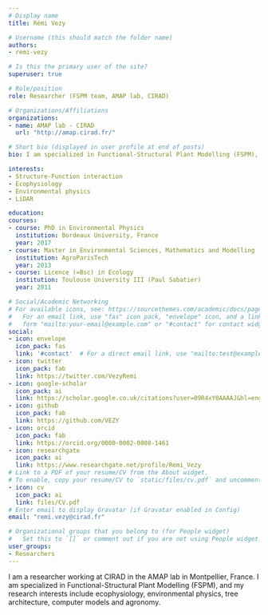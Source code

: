 ```yaml
---
# Display name
title: Rémi Vezy

# Username (this should match the folder name)
authors:
- remi-vezy

# Is this the primary user of the site?
superuser: true

# Role/position
role: Researcher (FSPM team, AMAP lab, CIRAD)

# Organizations/Affiliations
organizations:
- name: AMAP lab - CIRAD
  url: "http://amap.cirad.fr/"

# Short bio (displayed in user profile at end of posts)
bio: I am specialized in Functional-Structural Plant Modelling (FSPM), and my research interests include ecophysiology, environmental physics, tree architecture, computer models and agronomy.

interests:
- Structure-Function interaction
- Ecophysiology
- Environmental physics
- LiDAR

education:
courses:
- course: PhD in Environmental Physics
  institution: Bordeaux University, France
  year: 2017
- course: Master in Environmental Sciences, Mathematics and Modelling
  institution: AgroParisTech
  year: 2013
- course: Licence (=Bsc) in Ecology
  institution: Toulouse University III (Paul Sabatier)
  year: 2011

# Social/Academic Networking
# For available icons, see: https://sourcethemes.com/academic/docs/page-builder/#icons
#   For an email link, use "fas" icon pack, "envelope" icon, and a link in the
#   form "mailto:your-email@example.com" or "#contact" for contact widget.
social:
- icon: envelope
  icon_pack: fas
  link: '#contact'  # For a direct email link, use "mailto:test@example.org".
- icon: twitter
  icon_pack: fab
  link: https://twitter.com/VezyRemi
- icon: google-scholar
  icon_pack: ai
  link: https://scholar.google.co.uk/citations?user=09R4xY0AAAAJ&hl=eng
- icon: github
  icon_pack: fab
  link: https://github.com/VEZY
- icon: orcid
  icon_pack: fab
  link: https://orcid.org/0000-0002-0808-1461
- icon: researchgate
  icon_pack: ai
  link: https://www.researchgate.net/profile/Remi_Vezy
# Link to a PDF of your resume/CV from the About widget.
# To enable, copy your resume/CV to `static/files/cv.pdf` and uncomment the lines below.
- icon: cv
  icon_pack: ai
  link: files/CV.pdf
# Enter email to display Gravatar (if Gravatar enabled in Config)
email: "remi.vezy@cirad.fr"

# Organizational groups that you belong to (for People widget)
#   Set this to `[]` or comment out if you are not using People widget.
user_groups:
- Researchers
---
```

  
I am a researcher working at CIRAD in the AMAP lab in Montpellier, France. I am specialized in Functional-Structural Plant Modelling (FSPM), and my research interests include ecophysiology, environmental physics, tree architecture, computer models and agronomy.
